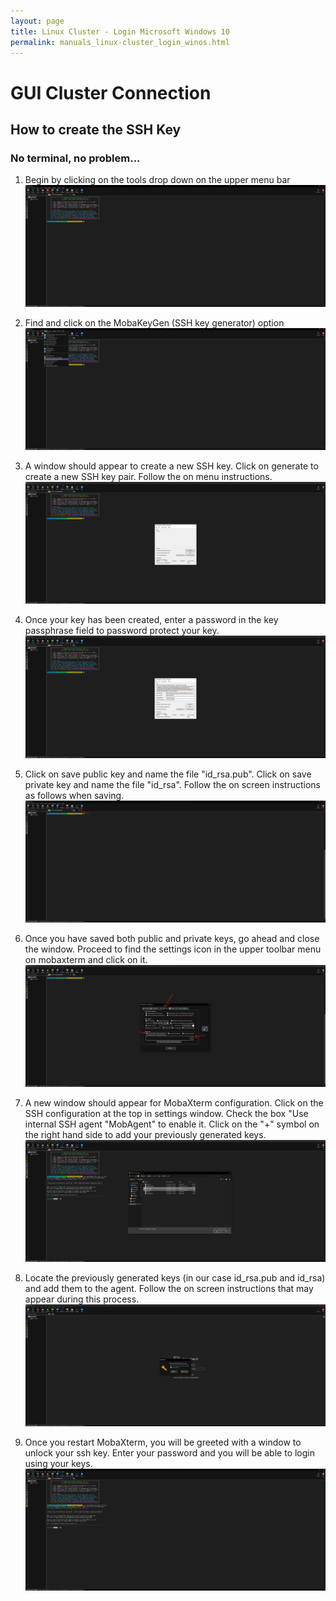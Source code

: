 ```yaml
---
layout: page
title: Linux Cluster - Login Microsoft Windows 10 
permalink: manuals_linux-cluster_login_winos.html
---
```


#  GUI Cluster Connection

## How to create the SSH Key
### No terminal, no problem...
1. Begin by clicking on the tools drop down on the upper menu bar
![mobasshkey1](images/mobasshkey1.png)

2. Find and click on the MobaKeyGen (SSH key generator) option
![mobasshkey2](images/mobasshkey2.png)

3. A window should appear to create a new SSH key. Click on generate to create a new SSH key pair. Follow the on menu instructions.
![mobasshkey3](images/mobasshkey3.png)

4. Once your key has been created, enter a password in the key passphrase field to password protect your key.
![mobasshkey4](images/mobasshkey4.png)

5. Click on save public key and name the file "id_rsa.pub". Click on save private key and name the file "id_rsa". Follow the on screen instructions as follows when saving.
![mobasshkey5](images/mobasshkey5.png)

6. Once you have saved both public and private keys, go ahead and close the window. Proceed to find the settings icon in the upper toolbar menu on mobaxterm and click on it.
![mobasshkey6](images/mobasshkey6.png)

7. A new window should appear for MobaXterm configuration. Click on the SSH configuration at the top in settings window. Check the box "Use internal SSH agent "MobAgent" to enable it. Click on the "+" symbol on the right hand side to add your previously generated keys. 
![mobasshkey7](images/mobasshkey7.png)

8. Locate the previously generated keys (in our case id_rsa.pub and id_rsa) and add them to the agent. Follow the on screen instructions that may appear during this process. 
![mobasshkey8](images/mobasshkey8.png)

9. Once you restart MobaXterm, you will be greeted with a window to unlock your ssh key. Enter your password and you will be able to login using your keys.
![mobasshkey9](images/mobasshkey9.png)

